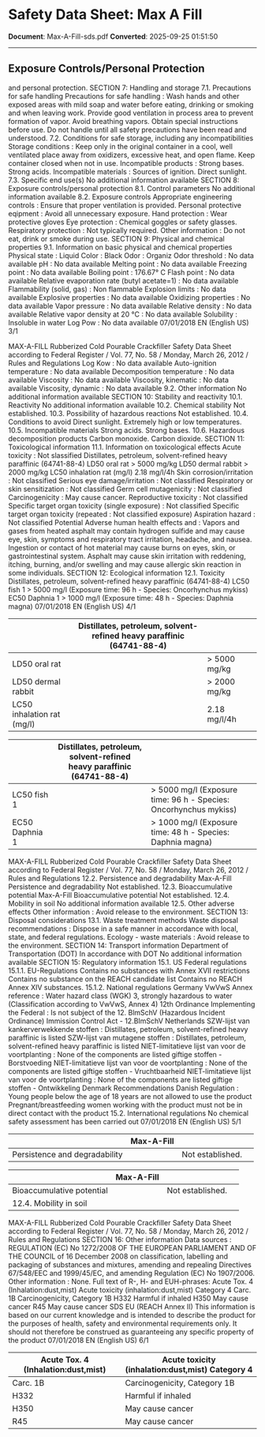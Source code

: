 # Safety Data Sheet: Max A Fill

**Document**: Max-A-Fill-sds.pdf
**Converted**: 2025-09-25 01:51:50

---

## Exposure Controls/Personal Protection

and personal protection.
SECTION 7: Handling and storage
7.1. Precautions for safe handling
Precautions for safe handling : Wash hands and other exposed areas with mild soap and water before eating, drinking or
smoking and when leaving work. Provide good ventilation in process area to prevent formation
of vapor. Avoid breathing vapors. Obtain special instructions before use. Do not handle until all
safety precautions have been read and understood.
7.2. Conditions for safe storage, including any incompatibilities
Storage conditions : Keep only in the original container in a cool, well ventilated place away from oxidizers,
excessive heat, and open flame. Keep container closed when not in use.
Incompatible products : Strong bases. Strong acids.
Incompatible materials : Sources of ignition. Direct sunlight.
7.3. Specific end use(s)
No additional information available
SECTION 8: Exposure controls/personal protection
8.1. Control parameters
No additional information available
8.2. Exposure controls
Appropriate engineering controls : Ensure that proper ventilation is provided.
Personal protective eqipment : Avoid all unnecessary exposure.
Hand protection : Wear protective gloves
Eye protection : Chemical goggles or safety glasses.
Respiratory protection : Not typically required.
Other information : Do not eat, drink or smoke during use.
SECTION 9: Physical and chemical properties
9.1. Information on basic physical and chemical properties
Physical state : Liquid
Color : Black
Odor : Organiz
Odor threshold : No data available
pH : No data available
Melting point : No data available
Freezing point : No data available
Boiling point : 176.67° C
Flash point : No data available
Relative evaporation rate (butyl acetate=1) : No data available
Flammability (solid, gas) : Non flammable
Explosion limits : No data available
Explosive properties : No data available
Oxidizing properties : No data available
Vapor pressure : No data available
Relative density : No data available
Relative vapor density at 20 °C : No data available
Solubility : Insoluble in water
Log Pow : No data available
07/01/2018 EN (English US) 3/1

MAX-A-FILL
Rubberized Cold Pourable Crackfiller
Safety Data Sheet
according to Federal Register / Vol. 77, No. 58 / Monday, March 26, 2012 / Rules and Regulations
Log Kow : No data available
Auto-ignition temperature : No data available
Decomposition temperature : No data available
Viscosity : No data available
Viscosity, kinematic : No data available
Viscosity, dynamic : No data available
9.2. Other information
No additional information available
SECTION 10: Stability and reactivity
10.1. Reactivity
No additional information available
10.2. Chemical stability
Not established.
10.3. Possibility of hazardous reactions
Not established.
10.4. Conditions to avoid
Direct sunlight. Extremely high or low temperatures.
10.5. Incompatible materials
Strong acids. Strong bases.
10.6. Hazardous decomposition products
Carbon monoxide. Carbon dioxide.
SECTION 11: Toxicological information
11.1. Information on toxicological effects
Acute toxicity : Not slassified
Distillates, petroleum, solvent-refined heavy paraffinic (64741-88-4)
LD50 oral rat > 5000 mg/kg
LD50 dermal rabbit > 2000 mg/kg
LC50 inhalation rat (mg/l) 2.18 mg/l/4h
Skin corrosion/irritation : Not classified
Serious eye damage/irritation : Not classified
Respiratory or skin sensitization : Not classified
Germ cell mutagenicity : Not classified
Carcinogenicity : May cause cancer.
Reproductive toxicity : Not classified
Specific target organ toxicity (single exposure) : Not classified
Specific target organ toxicity (repeated : Not classified
exposure)
Aspiration hazard : Not classified
Potential Adverse human health effects and : Vapors and gases from heated asphalt may contain hydrogen sulfide and may cause eye, skin,
symptoms and respiratory tract irritation, headache, and nausea. Ingestion or contact of hot material may
cause burns on eyes, skin, or gastrointestinal system. Asphalt may cause skin irritation with
reddening, itching, burning, and/or swelling and may cause allergic skin reaction in some
individuals.
SECTION 12: Ecological information
12.1. Toxicity
Distillates, petroleum, solvent-refined heavy paraffinic (64741-88-4)
LC50 fish 1 > 5000 mg/l (Exposure time: 96 h - Species: Oncorhynchus mykiss)
EC50 Daphnia 1 > 1000 mg/l (Exposure time: 48 h - Species: Daphnia magna)
07/01/2018 EN (English US) 4/1

| | Distillates, petroleum, solvent-refined heavy paraffinic (64741-88-4) | | |
| --- | --- | --- | --- |
| LD50 oral rat | | > 5000 mg/kg | |
| LD50 dermal rabbit | | > 2000 mg/kg | |
| LC50 inhalation rat (mg/l) | | 2.18 mg/l/4h | |

| | Distillates, petroleum, solvent-refined heavy paraffinic (64741-88-4) | | |
| --- | --- | --- | --- |
| LC50 fish 1 | | > 5000 mg/l (Exposure time: 96 h - Species: Oncorhynchus mykiss) | |
| EC50 Daphnia 1 | | > 1000 mg/l (Exposure time: 48 h - Species: Daphnia magna) | |

MAX-A-FILL
Rubberized Cold Pourable Crackfiller
Safety Data Sheet
according to Federal Register / Vol. 77, No. 58 / Monday, March 26, 2012 / Rules and Regulations
12.2. Persistence and degradability
Max-A-Fill
Persistence and degradability Not established.
12.3. Bioaccumulative potential
Max-A-Fill
Bioaccumulative potential Not established.
12.4. Mobility in soil
No additional information available
12.5. Other adverse effects
Other information : Avoid release to the environment.
SECTION 13: Disposal considerations
13.1. Waste treatment methods
Waste disposal recommendations : Dispose in a safe manner in accordance with local, state, and federal regulations.
Ecology - waste materials : Avoid release to the environment.
SECTION 14: Transport information
Department of Transportation (DOT)
In accordance with DOT
No additional information available
SECTION 15: Regulatory information
15.1. US Federal regulations
15.1.1. EU-Regulations
Contains no substances with Annex XVII restrictions
Contains no substance on the REACH candidate list
Contains no REACH Annex XIV substances.
15.1.2. National regulations
Germany
VwVwS Annex reference : Water hazard class (WGK) 3, strongly hazardous to water (Classification according to VwVwS,
Annex 4)
12th Ordinance Implementing the Federal : Is not subject of the 12. BlmSchV (Hazardous Incident Ordinance)
Immission Control Act - 12.BImSchV
Netherlands
SZW-lijst van kankerverwekkende stoffen : Distillates, petroleum, solvent-refined heavy paraffinic is listed
SZW-lijst van mutagene stoffen : Distillates, petroleum, solvent-refined heavy paraffinic is listed
NIET-limitatieve lijst van voor de voortplanting : None of the components are listed
giftige stoffen - Borstvoeding
NIET-limitatieve lijst van voor de voortplanting : None of the components are listed
giftige stoffen - Vruchtbaarheid
NIET-limitatieve lijst van voor de voortplanting : None of the components are listed
giftige stoffen - Ontwikkeling
Denmark
Recommendations Danish Regulation : Young people below the age of 18 years are not allowed to use the product
Pregnant/breastfeeding women working with the product must not be in direct contact with the
product
15.2. International regulations
No chemical safety assessment has been carried out
07/01/2018 EN (English US) 5/1

| | Max-A-Fill | | |
| --- | --- | --- | --- |
| Persistence and degradability | | Not established. | |

| | Max-A-Fill | | |
| --- | --- | --- | --- |
| Bioaccumulative potential | | Not established. | |
| 12.4. Mobility in soil | | | |

MAX-A-FILL
Rubberized Cold Pourable Crackfiller
Safety Data Sheet
according to Federal Register / Vol. 77, No. 58 / Monday, March 26, 2012 / Rules and Regulations
SECTION 16: Other information
Data sources : REGULATION (EC) No 1272/2008 OF THE EUROPEAN PARLIAMENT AND OF THE
COUNCIL of 16 December 2008 on classification, labelling and packaging of substances and
mixtures, amending and repealing Directives 67/548/EEC and 1999/45/EC, and amending
Regulation (EC) No 1907/2006.
Other information : None.
Full text of R-, H- and EUH-phrases:
Acute Tox. 4 (Inhalation:dust,mist) Acute toxicity (inhalation:dust,mist) Category 4
Carc. 1B Carcinogenicity, Category 1B
H332 Harmful if inhaled
H350 May cause cancer
R45 May cause cancer
SDS EU (REACH Annex II)
This information is based on our current knowledge and is intended to describe the product for the purposes of health, safety and environmental requirements only. It should not therefore be construed as
guaranteeing any specific property of the product
07/01/2018 EN (English US) 6/1

| Acute Tox. 4 (Inhalation:dust,mist) | Acute toxicity (inhalation:dust,mist) Category 4 |
| --- | --- |
| Carc. 1B | Carcinogenicity, Category 1B |
| H332 | Harmful if inhaled |
| H350 | May cause cancer |
| R45 | May cause cancer |

